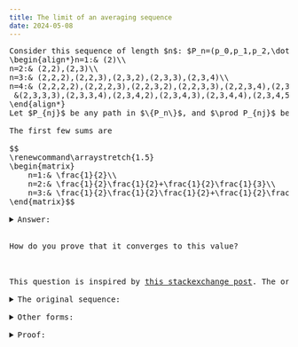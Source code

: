 ```yaml
---
title: The limit of an averaging sequence
date: 2024-05-08
---
```

<link rel="stylesheet" href="/Yi-blog/css/styles.css">
<script src='https://cdnjs.cloudflare.com/ajax/libs/jquery/3.1.1/jquery.min.js' type='text/javascript'/>
<script src='https://cdnjs.cloudflare.com/ajax/libs/highlight.js/9.9.0/highlight.min.js' type='text/javascript'/>
<script src='https://cdnjs.cloudflare.com/ajax/libs/showdown/1.6.2/showdown.min.js' type='text/javascript'/>
<link href='https://cdnjs.cloudflare.com/ajax/libs/highlight.js/9.9.0/styles/default.min.css' id='markdown' rel='stylesheet'/>  
<script>
    function loadScript(src){
      return new Promise(function(resolve, reject){
        let script = document.createElement('script');
        script.src = src;
        script.onload = () => resolve(script);
        script.onerror = () => reject(new Error(`Script load error for ${src}`));
        document.head.append(script);
      });
    }
    loadScript("https://yjian012.github.io/Yi-blog/js/markdown-highlight-in-blogger.js").then(script=>loadScript("https://yjian012.github.io/Yi-blog/js/scripts.js"));
  //https://mxp22.surge.sh/markdown-highlight-in-blogger.js
</script>

<pre>Consider this sequence of length $n$: $P_n=(p_0,p_1,p_2,\dots,p_{n-1})$, where $p_0=2$, and each time the next number $p_k$ can be any number within $[2,1+p_{k-1}]$ for $k\in [1,n-1]$. Consider the set of all such sequences of length $n$, $\{P_n\}$. The first few sets are:
\begin{align*}n=1:&amp; (2)\\
n=2:&amp; (2,2),(2,3)\\
n=3:&amp; (2,2,2),(2,2,3),(2,3,2),(2,3,3),(2,3,4)\\
n=4:&amp; (2,2,2,2),(2,2,2,3),(2,2,3,2),(2,2,3,3),(2,2,3,4),(2,3,2,2),(2,3,2,3),(2,3,3,2),\\
 &amp;(2,3,3,3),(2,3,3,4),(2,3,4,2),(2,3,4,3),(2,3,4,4),(2,3,4,5)
\end{align*}
Let $P_{nj}$ be any path in $\{P_n\}$, and $\prod P_{nj}$ be the product of all the numbers in that path. The question is, what is this limit: $\text{lim}_{n\rightarrow\infty} \sum_{P_{nj}\in \{P_n\}} (\prod P_{nj})^{-1}$?

The first few sums are

$$
\renewcommand\arraystretch{1.5}
\begin{matrix}
    n=1:&amp; \frac{1}{2}\\
    n=2:&amp; \frac{1}{2}\frac{1}{2}+\frac{1}{2}\frac{1}{3}\\
    n=3:&amp; \frac{1}{2}\frac{1}{2}\frac{1}{2}+\frac{1}{2}\frac{1}{2}\frac{1}{3}+\frac{1}{2}\frac{1}{3}\frac{1}{2}+\frac{1}{2}\frac{1}{3}\frac{1}{3}+\frac{1}{2}\frac{1}{3}\frac{1}{4}
\end{matrix}$$

<details>
<summary>Answer:</summary>
The limit is $e^{-1}$.
</details>

How do you prove that it converges to this value?

<span><!--more--></span>

This question is inspired by <a href="https://math.stackexchange.com/questions/4912506/how-to-prove-the-following-recursion-converges-to-1-e/4913225">this stackexchange post</a>. The original form of the question and the proof is in the following:

<details>
<summary>The original sequence:</summary>
Consider this initial sequence, $f(0,k)=\delta_{0k}, k=0,\dots,\infty$, where $\delta$ is the Kronecker delta.

Next, we define $f(n,k)=\frac{1}{k+2}\sum_{i=0}^{k+1}f(n-1,i)$, which is the average of the first $k+2$ numbers in the previous sequence. Thus, the first few sequences are,

$$1,0,0,0,\dots$$
$$\frac{1}{2},\frac{1}{3},\frac{1}{4},\dots$$
$$\frac{5}{12},\frac{13}{36},\frac{77}{240},\dots$$

The question is, what is $\text{lim}_{n\rightarrow\infty} f(n,0)$?
(This is why I decided to call it "The averaging sequence".)
</details>
<details>
<summary>Other forms:</summary>
If we write the sequence as a vector $v_n$, the vector of the next sequence is the previous one multiplied by a matrix $M$, $v_{n+1}=Mv_n$, where
$$M=
\renewcommand\arraystretch{1.5}
\begin{bmatrix}
    \frac{1}{2} & \frac{1}{2} & 0 & 0 & 0 & 0 & \dots\\
    \frac{1}{3} & \frac{1}{3} & \frac{1}{3} & 0 & 0 & 0 &\dots\\
    \frac{1}{4} & \frac{1}{4} & \frac{1}{4} & \frac{1}{4} & 0 & 0 & \dots\\
    \frac{1}{5} & \frac{1}{5} & \frac{1}{5} & \frac{1}{5} & \frac{1}{5} & 0 & \dots\\
     &  &  & \dots & & & \\
\end{bmatrix}$$
We start from the vector $v_0=(1,0,0,\dots)$, thus the first element of $v_{n}$ is just the top left element of $M^n$. Thus the question becomes if $\text{lim}_{n\rightarrow\infty} [M^n]_{00}=e^{-1}$.


Another way to see it is thinking backwards. Consider the first element of the $n$th sequence. It equals $\frac{1}{2}$ of the sum of the first two elements of the $(n-1)$th sequence. We can continue to write it as the weighted sum of the previous sequence, and so on. Let's write the weight on each element for each sequence, starting from the $n$th sequence.
$$
\renewcommand\arraystretch{1.5}
\begin{matrix}
    1 & & & &\\
    \frac{1}{2} & \frac{1}{2} & & &\\
    \frac{1}{2}\frac{1}{2}+\frac{1}{2}\frac{1}{3} &\frac{1}{2}\frac{1}{2}+\frac{1}{2}\frac{1}{3} & \frac{1}{3}\frac{1}{2} &  &\\
    \frac{1}{2}\frac{1}{2}\frac{1}{2}+\frac{1}{2}\frac{1}{3}\frac{1}{2}+\frac{1}{3}\frac{1}{2}\frac{1}{2}+\frac{1}{3}\frac{1}{3}\frac{1}{2}+\frac{1}{4}\frac{1}{3}\frac{1}{2} & \dots & & &
\end{matrix}$$
We can express the denominators as products of paths. Consider the sequences of length $n$, $\{P_n\}$, which start with $p_0=2$, and each time the next number $p_k$ can be any number within $[2,1+p_{k-1}]$ for $k\in [1,n-1]$. The first few sets are:

\begin{align*}n=1:& (2)\\
n=2:& (2,2),(2,3)\\
n=3:& (2,2,2),(2,2,3),(2,3,2),(2,3,3),(2,3,4)\\
n=4:& (2,2,2,2),(2,2,2,3),(2,2,3,2),(2,2,3,3),(2,2,3,4),(2,3,2,2),(2,3,2,3),(2,3,3,2),\\
 &(2,3,3,3),(2,3,3,4),(2,3,4,2),(2,3,4,3),(2,3,4,4),(2,3,4,5)
\end{align*}

Let $P_{nj}$ be any path in $\{P_n\}$, and $\prod P_{nj}$ be the product of all the numbers in that path. The question is equivalent to $\text{lim}_{n\rightarrow\infty} \sum_{P_{nj}\in \{P_n\}} (\prod P_{nj})^{-1}=e^{-1}$.

Notice that these sequences of weights are exactly the first row of $M^n$, thus they are totally equivalent. Relating them to the "product of paths" seems like an interesting connection.
</details>
<details>
<summary>Proof:</summary>

Consider the eigenvectors of the matrix, $M$. An obvious one is an all one vector, $u=(1,1,1,\dots)$. Apparently $Mu=u$, thus, $M^n u=u$, which implies that every row of $M^n$ must sum to 1. Can we use this to find $[M^n]_{00}$?

Suppose the first row of $M^{n-1}$ is $(a_{n-1,0},\ a_{n-1,1},\ a_{n-1,2},\ \dots)$. Multiply $M^{n-1}$ to $M$, the elements of the first row of $M^n$ are:
\begin{align*}
a_{n0}=&\frac{1}{2}a_{n-1,0}+\frac{1}{3}a_{n-1,1}+\frac{1}{4}a_{n-1,2}+\dots\\
a_{n1}=&\frac{1}{2}a_{n-1,0}+\frac{1}{3}a_{n-1,1}+\frac{1}{4}a_{n-1,2}+\dots\\
a_{n2}=&\frac{1}{3}a_{n-1,1}+\frac{1}{4}a_{n-1,2}+\dots\\
a_{n3}=&\frac{1}{4}a_{n-1,2}+\dots
\end{align*}
Evidently,
\begin{align*}
a_{n1}&=a_{n0},\\
a_{n2}&=a_{n1}-\frac{1}{2}a_{n-1,0},\\
a_{n3}&=a_{n2}-\frac{1}{3}a_{n-1,1},\\
\dots
\end{align*}

Assuming that the first row of $M^n$ converges (which will be proved shortly after) to a constant vector $(a_0,a_1,a_2,\dots)$. Then we must have
\begin{align*}
a_1&=a_0\\
a_2&=a_1-\frac{1}{2}a_0\\
a_3&=a_2-\frac{1}{3}a_1\\
a_4&=a_3-\frac{1}{4}a_2\\
\dots
\end{align*}
It's easy to solve for the first few elements as a function of $a_0$, namely
$a_1=a_0, a_2=\frac{1}{2}a_0, a_3=\frac{1}{6}a_0, a_4=\frac{1}{24}a_0$. The pattern is obvious.

It's easy to prove the general formula $a_k=\frac{1}{k!}a_0$ by induction, since $\frac{1}{k!}-\frac{1}{k+1}\frac{1}{(k-1)!}=\frac{1}{k!}-\frac{k}{k+1}\frac{1}{k!}=\frac{1}{(k+1)!}$.

Since we must have $\sum a_i=1$, we have $(\sum_{i=0}^\infty\frac{1}{i!})a_0=1$, thus $a_0=e^{-1}$.


To prove that the first row of $M^n$ converges, first we prove that $a_{n0}$ must converge. Consider the original form of the problem. We start with a decreasing sequence, $(1,0,0,0,\dots)$. Each time, the $k$th element of the next sequence is the average of the first $k+2$ elements of the current sequence. If the current sequence is decreasing, it's easy to show that the next sequence must also be decreasing. Thus, $f(n,0)=\frac{1}{2}(f(n-1,0)+f(n-1,1))&lt;f(n-1,0)$ for any $n$. We proved that $f(n,0)$ decreases with $n$. Since $f(n,0)>0$, the limit must exist, thus $a_{n0}$ must converge.

From the updating rule,
\begin{align*}
a_{n1}&=a_{n0},\\
a_{n2}&=a_{n1}-\frac{1}{2}a_{n-1,0},\\
a_{n3}&=a_{n2}-\frac{1}{3}a_{n-1,1},\\
\dots
\end{align*}
If $a_{n0}$ converges, $a_{n1}=a_{n0}$ must also converge, then $a_{n2}$ must converge as well. The same goes for the rest of the elements, thus the sequence must converge. The proof is complete.